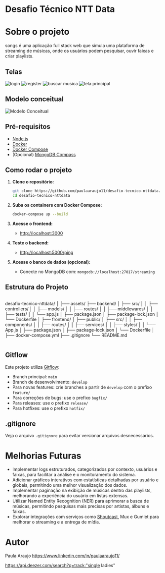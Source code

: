 # Desafio Técnico NTT Data

# Sobre o projeto
songs é uma aplicação full stack web que simula uma plataforma de streaming de músicas, onde os usuários podem pesquisar, ouvir faixas e criar playlists.

## Telas
![login](https://github.com/paulaaraujo11/desafio-tecnico-nttdata/assets/blob/main/login.gif)
![register](https://github.com/paulaaraujo11/desafio-tecnico-nttdata/assets/main/register.gif)
![buscar musica](ttps://github.com/paulaaraujo11/desafio-tecnico-nttdata/assets/main/buscarmusica.gif)
![tela principal](ttps://github.com/paulaaraujo11/desafio-tecnico-nttdata/assets/main/dash.png)


## Modelo conceitual
![Modelo Conceitual](https://github.com/paulaaraujo11/desafio-tecnico-nttdata/assets/main/modelo-conceitual.png)

## Pré-requisitos

- [Node.js](https://nodejs.org/)
- [Docker](https://www.docker.com/)
- [Docker Compose](https://docs.docker.com/compose/)
- (Opcional) [MongoDB Compass](https://www.mongodb.com/try/download/compass)

## Como rodar o projeto

1. **Clone o repositório:**
   ```bash
   git clone https://github.com/paulaaraujo11/desafio-tecnico-nttdata.git
   cd desafio-tecnico-nttdata
   ```

2. **Suba os containers com Docker Compose:**
   ```bash
   docker-compose up --build
   ```

3. **Acesse o frontend:**
   - [http://localhost:3000](http://localhost:3000)

4. **Teste o backend:**
   - [http://localhost:5000/ping](http://localhost:5000)

5. **Acesse o banco de dados (opcional):**
   - Conecte no MongoDB com: `mongodb://localhost:27017/streaming`

## Estrutura do Projeto

```
```
desafio-tecnico-nttdata/
│
├── assets/
├── backend/
│   ├── src/
│   │   ├── controllers/
│   │   ├── models/
│   │   ├── routes/
│   │   ├── middlewares/
│   │   ├── tests/
│   │   └── app.js
│   ├── package.json
│   ├── package-lock.json
│   └── Dockerfile
│
├── frontend/
│   ├── public/
│   ├── src/
│   │   ├── components/
│   │   ├── routes/
│   │   ├── services/
│   │   ├── styles/
│   │   └── App.js
│   ├── package.json
│   ├── package-lock.json
│   └── Dockerfile
│
├── docker-compose.yml
├── .gitignore
└── README.md
```
```

## Gitflow

Este projeto utiliza [Gitflow](https://www.atlassian.com/git/tutorials/comparing-workflows/gitflow-workflow):

- Branch principal: `main`
- Branch de desenvolvimento: `develop`
- Para novas features: crie branches a partir de `develop` com o prefixo `feature/`
- Para correções de bugs: use o prefixo `bugfix/`
- Para releases: use o prefixo `release/`
- Para hotfixes: use o prefixo `hotfix/`

## .gitignore

Veja o arquivo `.gitignore` para evitar versionar arquivos desnecessários.


# Melhorias Futuras

- Implementar logs estruturados, categorizados por contexto, usuários e faixas, para facilitar a análise e o monitoramento do sistema.
- Adicionar gráficos interativos com estatísticas detalhadas por usuário e globais, permitindo uma melhor visualização dos dados.
- Implementar paginação na exibição de músicas dentro das playlists, melhorando a experiência do usuário em listas extensas.
- Utilizar Named Entity Recognition (NER) para aprimorar a busca de músicas, permitindo pesquisas mais precisas por artistas, álbuns e faixas.
- Explorar integrações com serviços como [Shoutcast](https://www.shoutcast.com/), Mux e Gumlet para melhorar o streaming e a entrega de mídia.

# Autor

Paula Araujo
https://www.linkedin.com/in/paulaaraujo11/

https://api.deezer.com/search?q=track:"single ladies"
